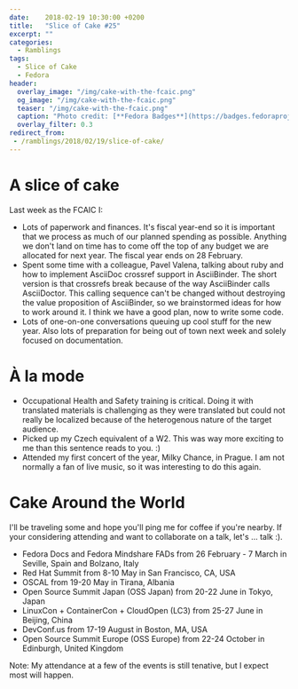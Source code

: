 ```yaml
---
date:    2018-02-19 10:30:00 +0200
title:   "Slice of Cake #25"
excerpt: ""
categories:
  - Ramblings
tags:
  - Slice of Cake
  - Fedora
header:
  overlay_image: "/img/cake-with-the-fcaic.png"
  og_image: "/img/cake-with-the-fcaic.png"
  teaser: "/img/cake-with-the-fcaic.png"
  caption: "Photo credit: [**Fedora Badges**](https://badges.fedoraproject.org/badge/its-a-cake-thing)"
  overlay_filter: 0.3
redirect_from:
 - /ramblings/2018/02/19/slice-of-cake/
---
```


# A slice of cake

Last week as the FCAIC I:

- Lots of paperwork and finances.  It's fiscal year-end so it is important that we process as much of our planned spending as possible.  Anything we don't land on time has to come off the top of any budget we are allocated for next year.  The fiscal year ends on 28 February.
- Spent some time with a colleague, Pavel Valena, talking about ruby and how to implement AsciiDoc crossref support in AsciiBinder.  The short version is that crossrefs break because of the way AsciiBinder calls AsciiDoctor.  This calling sequence can't be changed without destroying the value proposition of AsciiBinder, so we brainstormed ideas for how to work around it.  I think we have a good plan, now to write some code.
- Lots of one-on-one conversations queuing up cool stuff for the new year.  Also lots of preparation for being out of town next week and solely focused on documentation.

# À la mode

- Occupational Health and Safety training is critical.  Doing it with translated materials is challenging as they were translated but could not really be localized because of the heterogenous nature of the target audience.
- Picked up my Czech equivalent of a W2.  This was way more exciting to me than this sentence reads to you. :)
- Attended my first concert of the year, Milky Chance, in Prague.  I am not normally a fan of live music, so it was interesting to do this again.

# Cake Around the World

I'll be traveling some and hope you'll ping me for coffee if you're nearby.  If your considering attending and want to collaborate on a talk, let's ... talk :).

- Fedora Docs and Fedora Mindshare FADs from 26 February - 7 March in Seville, Spain and Bolzano, Italy
- Red Hat Summit from 8-10 May in San Francisco, CA, USA
- OSCAL from 19-20 May in Tirana, Albania
- Open Source Summit Japan (OSS Japan) from 20-22 June in Tokyo, Japan
- LinuxCon + ContainerCon + CloudOpen (LC3) from 25-27 June in Beijing, China
- DevConf.us from 17-19 August in Boston, MA, USA
- Open Source Summit Europe (OSS Europe) from 22-24 October in Edinburgh, United Kingdom

Note: My attendance at a few of the events is still tenative, but I expect most will happen.
